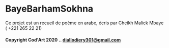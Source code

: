 # BayeBarhamSokhna
Ce projet est un recueil de poème en arabe, écris par Cheikh Malick Mbaye ( +221 265 22 21)
#### Copyright Cod'Art 2020 .. diallodiery301@gmail.com
